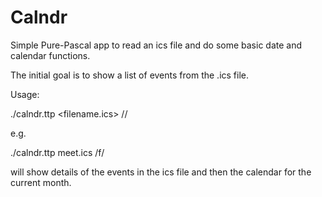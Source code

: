 Calndr
======

Simple Pure-Pascal app to read an ics file and do some basic date and
calendar functions.

The initial goal is to show a list of events from the .ics file.

Usage:

./calndr.ttp  <filename.ics>  /<directory>/

e.g.

 ./calndr.ttp  meet.ics  /f/

will show details of the events in the ics file and then the
calendar for the current month.


